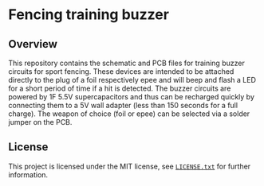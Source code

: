 # Fencing training buzzer
## Overview
This repository contains the schematic and PCB files for training buzzer circuits for sport fencing. These devices are intended to be attached directly to the plug of a foil respectively epee and will beep and flash a LED for a short period of time if a hit is detected. The buzzer circuits are powered by 1F 5.5V supercapacitors and thus can be recharged quickly by connecting them to a 5V wall adapter (less than 150 seconds for a full charge). The weapon of choice (foil or epee) can be selected via a solder jumper on the PCB.

## License
This project is licensed under the MIT license, see [`LICENSE.txt`](LICENSE.txt) for further information.
